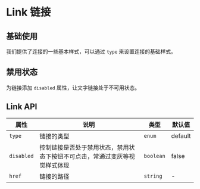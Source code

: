 # Link 链接

## 基础使用

我们提供了连接的一些基本样式，可以通过 `type` 来设置连接的基础样式。

<demo vue="../../example/link/base.vue"></demo>

## 禁用状态

为链接添加 `disabled` 属性，让文字链接处于不可用状态。

<demo vue="../../example/link/disable.vue"></demo>

## Link API

| 属性       | 说明                                                                       | 类型                                           | 默认值  |
| ---------- | -------------------------------------------------------------------------- | ---------------------------------------------- | ------- |
| `type`     | 链接的类型                                                                 | `enum`<Tool value="primary,success,default" /> | default |
| `disabled` | 控制链接是否处于禁用状态，禁用状态下按钮不可点击，常通过变灰等视觉样式体现 | `boolean`                                      | false   |
| `href`     | 链接的路径                                                                 | `string`                                       | -       |
